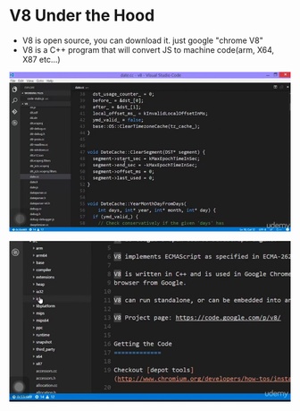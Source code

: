 # V8 Under the Hood

+ V8 is open source, you can download it. just google "chrome V8"
+ V8 is a C++ program that will convert JS to machine code(arm, X64, X87 etc...)

![V8 Source Code 1](../imgs/V8sourceCode1.png)

![V8 Source Code 2](../imgs/V8sourceCode2.png)
